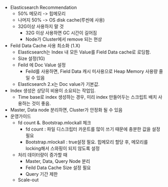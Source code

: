 * Elasticsearch Recommendation
  * 50% 메모리 -> 힙메모리
  * 나머지 50% -> OS disk cache(루씬에 사용)
  * 32G이상 사용하지 말 것
    * 32G 이상 사용하면 GC 시간이 길어짐
    * Node가 Cluster에서 remove 되는 현상
* Feild Data Cache 사용 최소화 (1.X)
  * Elasticsearch는 Index 내 모든 Value를 Field Data cache로 로딩함.
  * Size 설정(1G)
  * Feild 에 Doc Value 설정
    * Feild를 사용하면, Field Data 캐시 미사용으로 Heap Memory 사용량 줄일 수 있음
  * Elasticsearch 2.x는 Doc value가 기본값.
* Index 생성은 상당히 비용이 소요되는 작업임.
  * Time base로 index 생성하는 경우, 미리 index 만들어두는 스크립트 배치 사용하는 것이 좋음.
* Master, Data node 분리하면, Cluster가 안정화 될 수 있음
* 운영가이드
  * fd count &. Bootstrap.mlockall 체크
    * fd count : 파일 디스크립터 카운트를 많이 쓰기 때문에 충분한 값을 설정 필요
    * Bootstrap.mlockall : true설정 필요. 힙메모리 할당 후, 메모리를 locking해서 스와핑이 되지 않도록 설정
  * 처리 데이터량이 증가할 때
    * Master, Data, Query Node 분리
    * Feild Data Cache Size 설정 필요
    * Query 기간 제한
  * Scale-out
